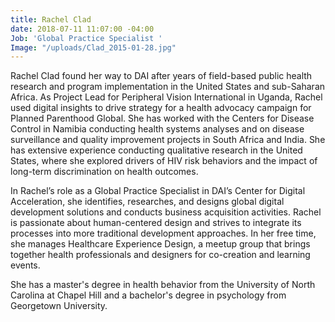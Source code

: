 ```yaml
---
title: Rachel Clad
date: 2018-07-11 11:07:00 -04:00
Job: 'Global Practice Specialist '
Image: "/uploads/Clad_2015-01-28.jpg"
---
```


Rachel Clad found her way to DAI after years of field-based public health research and program implementation in the United States and sub-Saharan Africa. As Project Lead for Peripheral Vision International in Uganda, Rachel used digital insights to drive strategy for a health advocacy campaign for Planned Parenthood Global. She has worked with the Centers for Disease Control in Namibia conducting health systems analyses and on disease surveillance and quality improvement projects in South Africa and India. She has extensive experience conducting qualitative research in the United States, where she explored drivers of HIV risk behaviors and the impact of long-term discrimination on health outcomes. 

In Rachel’s role as a Global Practice Specialist in DAI’s Center for Digital Acceleration, she identifies, researches, and designs global digital development solutions and conducts business acquisition activities. Rachel is passionate about human-centered design and strives to integrate its processes into more traditional development approaches. In her free time, she manages Healthcare Experience Design, a meetup group that brings together health professionals and designers for co-creation and learning events. 

She has a master's degree in health behavior from the University of North Carolina at Chapel Hill and a bachelor's degree in psychology from Georgetown University.  